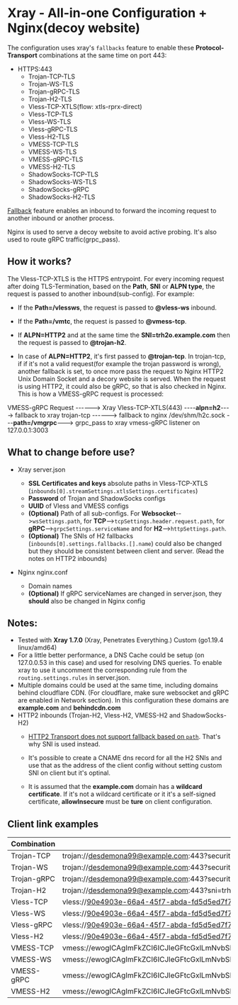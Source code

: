 # Xray - All-in-one Configuration + Nginx(decoy website)

The configuration uses xray's `fallbacks` feature to enable these **Protocol-Transport** combinations at the same time on port 443:
* HTTPS:443
    * Trojan-TCP-TLS
    * Trojan-WS-TLS
    * Trojan-gRPC-TLS
    * Trojan-H2-TLS
    * Vless-TCP-XTLS(flow: xtls-rprx-direct)
    * Vless-TCP-TLS
    * Vless-WS-TLS
    * Vless-gRPC-TLS
    * Vless-H2-TLS
    * VMESS-TCP-TLS
    * VMESS-WS-TLS
    * VMESS-gRPC-TLS
    * VMESS-H2-TLS
    * ShadowSocks-TCP-TLS
    * ShadowSocks-WS-TLS
    * ShadowSocks-gRPC
    * ShadowSocks-H2-TLS

[Fallback](https://xtls.github.io/config/features/fallback.html) feature enables an inbound to forward the incoming request to another inbound or another process.

Nginx is used to serve a decoy website to avoid active probing. It's also used to route gRPC traffic(grpc_pass).

## How it works?
The Vless-TCP-XTLS is the HTTPS entrypoint. For every incoming request after doing TLS-Termination, based on the **Path**, **SNI** or **ALPN type**, the request is passed to another inbound(sub-config). For example:
* If the **Path=/vlessws**, the request is passed to **@vless-ws** inbound.
* If the **Path=/vmtc**, the request is passed to **@vmess-tcp**.

* If **ALPN=HTTP2** and at the same time the **SNI=trh2o.example.com** then the request is passed to **@trojan-h2**.
* In case of **ALPN=HTTP2**, it's first passed to **@trojan-tcp**. In trojan-tcp, if if it's not a valid request(for example the trojan password is wrong), another fallback is set, to once more pass the request to Nginx HTTP2 Unix Domain Socket and a decory website is served. When the request is using HTTP2, it could also be gRPC, so that is also checked in Nginx. This is how a VMESS-gRPC request is processed:

VMESS-gRPC Request ------> Xray Vless-TCP-XTLS(443) ----**alpn=h2**----> fallback to xray trojan-tcp ------> fallback to nginx /dev/shm/h2c.sock ---**path=/vmgrpc**---> grpc_pass to xray vmess-gRPC listener on 127.0.0.1:3003

## What to change before use?
* Xray server.json
    * **SSL Certificates and keys** absolute paths in Vless-TCP-XTLS (`inbounds[0].streamSettings.xtlsSettings.certificates`)
    * **Password** of Trojan and ShadowSocks configs
    * **UUID** of Vless and VMESS configs
    * **(Optional)** Path  of all sub-configs. For **Websocket**-->`wsSettings.path`, for **TCP**-->`tcpSettings.header.request.path`, for **gRPC**-->`grpcSettings.serviceName` and for **H2**-->`httpSettings.path`.
    * **(Optional)** The SNIs of H2 fallbacks (`inbounds[0].settings.fallbacks.[].name`) could also be changed but they should be consistent between client and server. (Read the notes on HTTP2 inbounds)

* Nginx nginx.conf
    * Domain names
    * **(Optional)** If gRPC serviceNames are changed in server.json, they **should** also be changed in Nginx config

## Notes:
* Tested with **Xray 1.7.0** (Xray, Penetrates Everything.) Custom (go1.19.4 linux/amd64)
* For a little better performance, a DNS Cache could be setup (on 127.0.0.53 in this case) and used for resolving DNS queries. To enable xray to use it uncomment the corresponding rule from the `routing.settings.rules` in server.json.
* Multiple domains could be used at the same time, including domains behind cloudflare CDN. (For cloudflare, make sure websocket and gRPC are enabled in Network section). In this configuration these domains are **example.com** and **behindcdn.com**
* HTTP2 inbounds (Trojan-H2, Vless-H2, VMESS-H2 and ShadowSocks-H2)
    * [HTTP2 Transport does not support fallback based on `path`](https://xtls.github.io/config/transports/h2.html#http-2). That's why SNI is used instead.
    * It's possible to create a CNAME dns record for all the H2 SNIs and use that as the address of the client config without setting custom SNI on client but it's optinal.

    * It is assumed that the **example.com** domain has a **wildcard certificate**. If it's not a wildcard certificate or it it's a self-signed certificate, **allowInsecure** must be **ture** on client configuration.


## Client link examples

| Combination | Link |
| ----------- | ---- |
| Trojan-TCP | trojan://desdemona99@example.com:443?security=tls&type=tcp#Trojan-TCP |
| Trojan-WS | trojan://desdemona99@example.com:443?security=tls&type=ws&path=/trojanws#Trojna-WS |
| Trojan-gRPC | trojan://desdemona99@example.com:443?security=tls&type=grpc&serviceName=trgrpc#Trojan-gRPC |
| Trojan-H2 | trojan://desdemona99@example.com:443?sni=trh2o.example.com&security=tls&type=http&path=/trh2#Trojan-H2 |
| Vless-TCP | vless://90e4903e-66a4-45f7-abda-fd5d5ed7f797@example.com:443?security=tls&type=tcp#Vless-TCP |
| Vless-WS | vless://90e4903e-66a4-45f7-abda-fd5d5ed7f797@example.com:443?security=tls&type=ws&path=/vlws#Vless-WS |
| Vless-gRPC | vless://90e4903e-66a4-45f7-abda-fd5d5ed7f797@example.com:443?security=tls&type=grpc&serviceName=vlgrpc#Vless-gRPC |
| Vless-H2 | vless://90e4903e-66a4-45f7-abda-fd5d5ed7f797@example.com:443?sni=vlh2o.example.com&security=tls&type=http&path=/vlh2#Vless-H2 |
| VMESS-TCP | vmess://ewogICAgImFkZCI6ICJleGFtcGxlLmNvbSIsCiAgICAiYWlkIjogIjAiLAogICAgImhvc3QiOiAiIiwKICAgICJpZCI6ICI5MGU0OTAzZS02NmE0LTQ1ZjctYWJkYS1mZDVkNWVkN2Y3OTciLAogICAgIm5ldCI6ICJ0Y3AiLAogICAgInBhdGgiOiAiL3ZtdGMiLAogICAgInBvcnQiOiAiNDQzIiwKICAgICJwcyI6ICJWTUVTUy1UQ1AiLAogICAgInNjeSI6ICJub25lIiwKICAgICJzbmkiOiAiIiwKICAgICJ0bHMiOiAidGxzIiwKICAgICJ0eXBlIjogImh0dHAiLAogICAgInYiOiAiMiIKfQo= |
| VMESS-WS | vmess://ewogICAgImFkZCI6ICJleGFtcGxlLmNvbSIsCiAgICAiYWlkIjogIjAiLAogICAgImhvc3QiOiAiIiwKICAgICJpZCI6ICI5MGU0OTAzZS02NmE0LTQ1ZjctYWJkYS1mZDVkNWVkN2Y3OTciLAogICAgIm5ldCI6ICJ3cyIsCiAgICAicGF0aCI6ICIvdm13cyIsCiAgICAicG9ydCI6ICI0NDMiLAogICAgInBzIjogIlZNRVNTLVdTIiwKICAgICJzY3kiOiAibm9uZSIsCiAgICAic25pIjogIiIsCiAgICAidGxzIjogInRscyIsCiAgICAidHlwZSI6ICIiLAogICAgInYiOiAiMiIKfQo= |
| VMESS-gRPC | vmess://ewogICAgImFkZCI6ICJleGFtcGxlLmNvbSIsCiAgICAiYWlkIjogIjAiLAogICAgImhvc3QiOiAiIiwKICAgICJpZCI6ICI5MGU0OTAzZS02NmE0LTQ1ZjctYWJkYS1mZDVkNWVkN2Y3OTciLAogICAgIm5ldCI6ICJncnBjIiwKICAgICJwYXRoIjogInZtZ3JwYyIsCiAgICAicG9ydCI6ICI0NDMiLAogICAgInBzIjogIlZNRVNTLWdSUEMiLAogICAgInNjeSI6ICJub25lIiwKICAgICJzbmkiOiAiIiwKICAgICJ0bHMiOiAidGxzIiwKICAgICJ0eXBlIjogImh0dHAiLAogICAgInYiOiAiMiIKfQo= |
| VMESS-H2 | vmess://ewogICAgImFkZCI6ICJleGFtcGxlLmNvbSIsCiAgICAiYWlkIjogIjAiLAogICAgImhvc3QiOiAiIiwKICAgICJpZCI6ICI5MGU0OTAzZS02NmE0LTQ1ZjctYWJkYS1mZDVkNWVkN2Y3OTciLAogICAgIm5ldCI6ICJodHRwIiwKICAgICJwYXRoIjogIi92bWgyIiwKICAgICJwb3J0IjogIjQ0MyIsCiAgICAicHMiOiAiVk1FU1MtSDIiLAogICAgInNjeSI6ICJub25lIiwKICAgICJzbmkiOiAidm1oMm8uZXhhbXBsZS5jb20iLAogICAgInRscyI6ICJ0bHMiLAogICAgInR5cGUiOiAiaHR0cCIsCiAgICAidiI6ICIyIgp9Cg== |